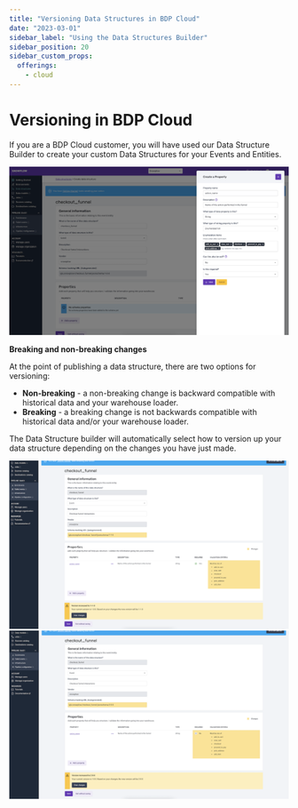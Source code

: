```yaml
---
title: "Versioning Data Structures in BDP Cloud"
date: "2023-03-01"
sidebar_label: "Using the Data Structures Builder"
sidebar_position: 20
sidebar_custom_props:
  offerings:
    - cloud
---
```


# Versioning in BDP Cloud

If you are a BDP Cloud customer, you will have used our Data Structure Builder to create your custom Data Structures for your Events and Entities.

![](../../managing-your-data-structures/builder/images/data-structures-2.png)

**Breaking and non-breaking changes**

At the point of publishing a data structure, there are two options for versioning:
- **Non-breaking** - a non-breaking change is backward compatible with historical data and your warehouse loader.
- **Breaking** - a breaking change is not backwards compatible with historical data and/or your warehouse loader.

The Data Structure builder will automatically select how to version up your data structure depending on the changes you have just made.

![](images/data-structures-1.png)
![](images/data-structures-2.png)